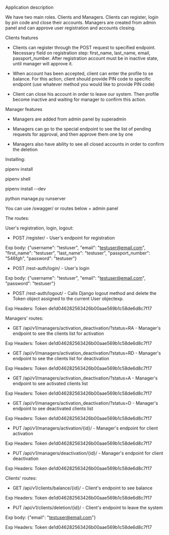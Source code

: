 Application description

We have two main roles. Clients and Managers.
Clients can register, login by pin code and close their accounts.
Managers are created from admin panel and can approve user
registration and accounts closing.


Clients features

- Clients can register through the POST request to specified
endpoint. Necessary field on registration step: first_name,
last_name, email, passport_number.
After registration account must be in inactive state, until
manager will approve it.

- When account has been accepted, client can enter the profile to
se balance. For this action, client should provide PIN code to
specific endpoint (use whatever method you would like to
provide PIN code)

- Client can close his account in order to leave our system. Then
profile become inactive and waiting for manager to confirm this
action.


Manager features

- Managers are added from admin panel by superadmin

- Managers can go to the special endpoint to see the list of pending
requests for approval, and then approve them one by one

- Managers also have ability to see all closed accounts in order to
confirm the deletion


Installing:

pipenv install

pipenv shell

pipenv install --dev

python manage.py runserver

You can use /swagger/ or routes below + admin panel



The routes:

User's registration, login, logout:

- POST /register/ - User's endpoint for registration 

Exp body: {"username": "testuser", "email": "testuser@email.com", "first_name": "testuser", "last_name": "testuser", "passport_number": "546fgh", "password": "testuser"}


- POST /rest-auth/login/ - User's login

Exp body: {"username": "testuser", "email": "testuser@email.com", "password": "testuser"}


- POST /rest-auth/logout/ - Calls Django logout method and delete the Token object assigned to the current User objectexp.

Exp Headers: Token de1d046282563426b00aae569b1c58de6d8c7f17



Managers' routes:

- GET /api/v1/managers/activation_deactivation/?status=RA - Manager's endpoint to see the clients list for activation

Exp Headers: Token de1d046282563426b00aae569b1c58de6d8c7f17


- GET /api/v1/managers/activation_deactivation/?status=RD - Manager's endpoint to see the clients list for deactivation

Exp Headers: Token de1d046282563426b00aae569b1c58de6d8c7f17


- GET /api/v1/managers/activation_deactivation/?status=A - Manager's endpoint to see activated clients list

Exp Headers: Token de1d046282563426b00aae569b1c58de6d8c7f17


- GET /api/v1/managers/activation_deactivation/?status=D - Manager's endpoint to see deactivated clients list

Exp Headers: Token de1d046282563426b00aae569b1c58de6d8c7f17


- PUT /api/v1/managers/activation/{id}/ - Manager's endpoint for client activation

Exp Headers: Token de1d046282563426b00aae569b1c58de6d8c7f17


- PUT /api/v1/managers/deactivation/{id}/ - Manager's endpoint for client deactivation

Exp Headers: Token de1d046282563426b00aae569b1c58de6d8c7f17




Clients' routes:



- GET /api/v1/clients/balance/{id}/ - Client's endpoint to see balance

Exp Headers: Token de1d046282563426b00aae569b1c58de6d8c7f17



- PUT /api/v1/clients/deletion/{id}/ - Client's endpoint to leave the system

Exp body: {"email": "testuser@email.com"}


Exp Headers: Token de1d046282563426b00aae569b1c58de6d8c7f17



